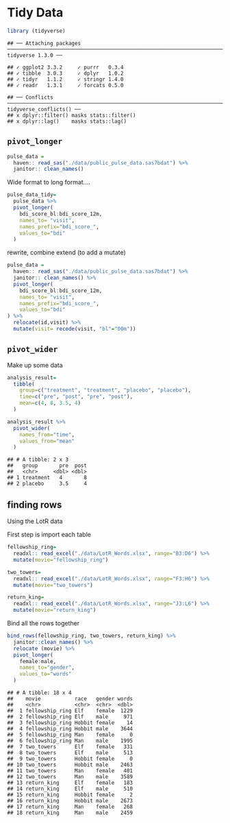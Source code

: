 Tidy Data
================

``` r
library (tidyverse)
```

    ## ── Attaching packages ─────────────────────────────────────────────────────────────────────────────────────────── tidyverse 1.3.0 ──

    ## ✓ ggplot2 3.3.2     ✓ purrr   0.3.4
    ## ✓ tibble  3.0.3     ✓ dplyr   1.0.2
    ## ✓ tidyr   1.1.2     ✓ stringr 1.4.0
    ## ✓ readr   1.3.1     ✓ forcats 0.5.0

    ## ── Conflicts ────────────────────────────────────────────────────────────────────────────────────────────── tidyverse_conflicts() ──
    ## x dplyr::filter() masks stats::filter()
    ## x dplyr::lag()    masks stats::lag()

## `pivot_longer`

``` r
pulse_data =
  haven:: read_sas("./data/public_pulse_data.sas7bdat") %>% 
  janitor:: clean_names()
```

Wide format to long format….

``` r
pulse_data_tidy=
  pulse_data %>% 
  pivot_longer(
    bdi_score_bl:bdi_score_12m, 
    names_to= "visit",
    names_prefix="bdi_score_",
    values_to="bdi"
  )
```

rewrite, combine extend (to add a mutate)

``` r
pulse_data =
  haven:: read_sas("./data/public_pulse_data.sas7bdat") %>% 
  janitor:: clean_names() %>% 
  pivot_longer(
    bdi_score_bl:bdi_score_12m, 
    names_to= "visit",
    names_prefix="bdi_score_",
    values_to="bdi"
) %>% 
  relocate(id,visit) %>% 
  mutate(visit= recode(visit, "bl"="00m"))
```

## `pivot_wider`

Make up some data

``` r
analysis_result=
  tibble(
    group=c("treatment", "treatment", "placebo", "placebo"),
    time=c("pre", "post", "pre", "post"),
    mean=c(4, 8, 3.5, 4)
  )

analysis_result %>% 
  pivot_wider(
    names_from="time",
    values_from="mean"
  )
```

    ## # A tibble: 2 x 3
    ##   group       pre  post
    ##   <chr>     <dbl> <dbl>
    ## 1 treatment   4       8
    ## 2 placebo     3.5     4

## finding rows

Using the LotR data

First step is import each table

``` r
fellowship_ring=
  readxl:: read_excel("./data/LotR_Words.xlsx", range="B3:D6") %>% 
  mutate(movie="fellowship_ring")

two_towers=
  readxl:: read_excel("./data/LotR_Words.xlsx", range="F3:H6") %>% 
  mutate(movie="two_towers")

return_king=
  readxl:: read_excel("./data/LotR_Words.xlsx", range="J3:L6") %>% 
  mutate(movie="return_king")
```

Bind all the rows together

``` r
bind_rows(fellowship_ring, two_towers, return_king) %>% 
  janitor::clean_names() %>% 
  relocate (movie) %>% 
  pivot_longer(
    female:male,
    names_to="gender",
    values_to="words"
  )
```

    ## # A tibble: 18 x 4
    ##    movie           race   gender words
    ##    <chr>           <chr>  <chr>  <dbl>
    ##  1 fellowship_ring Elf    female  1229
    ##  2 fellowship_ring Elf    male     971
    ##  3 fellowship_ring Hobbit female    14
    ##  4 fellowship_ring Hobbit male    3644
    ##  5 fellowship_ring Man    female     0
    ##  6 fellowship_ring Man    male    1995
    ##  7 two_towers      Elf    female   331
    ##  8 two_towers      Elf    male     513
    ##  9 two_towers      Hobbit female     0
    ## 10 two_towers      Hobbit male    2463
    ## 11 two_towers      Man    female   401
    ## 12 two_towers      Man    male    3589
    ## 13 return_king     Elf    female   183
    ## 14 return_king     Elf    male     510
    ## 15 return_king     Hobbit female     2
    ## 16 return_king     Hobbit male    2673
    ## 17 return_king     Man    female   268
    ## 18 return_king     Man    male    2459
